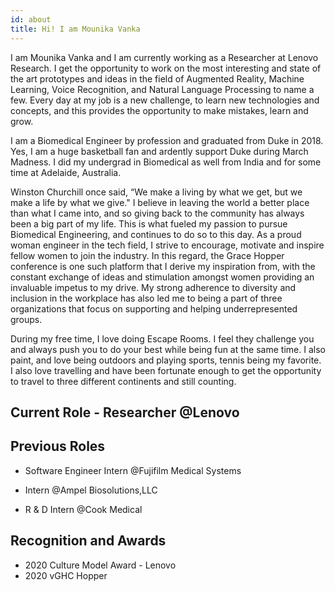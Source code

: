 ```yaml
---
id: about
title: Hi! I am Mounika Vanka
---
```


I am Mounika Vanka and I am currently working as a Researcher at Lenovo Research. I get the opportunity to work on the most interesting and state of the art prototypes and ideas in the field of Augmented Reality, Machine Learning, Voice Recognition, and Natural Language Processing to name a few. Every day at my job is a new challenge, to learn new technologies and concepts, and this provides the opportunity to make mistakes, learn and grow. 

I am a Biomedical Engineer by profession and graduated from Duke in 2018. Yes, I am a huge basketball fan and ardently support Duke during March Madness. I did my undergrad in Biomedical as well from India and for some time at Adelaide, Australia.  

Winston Churchill once said, “We make a living by what we get, but we make a life by what we give." I believe in leaving the world a better place than what I came into, and so giving back to the community has always been a big part of my life. This is what fueled my passion to pursue Biomedical Engineering, and continues to do so to this day. As a proud woman engineer in the tech field, I strive to encourage, motivate and inspire fellow women to join the industry. In this regard, the Grace Hopper conference is one such platform that I derive my inspiration from, with the constant exchange of ideas and stimulation amongst women providing an invaluable impetus to my drive. My strong adherence to diversity and inclusion in the workplace has also led me to being a part of three organizations that focus on supporting and helping underrepresented groups.

During my free time, I love doing Escape Rooms. I feel they challenge you and always push you to do your best while being fun at the same time. I also paint, and love being outdoors and playing sports, tennis being my favorite. I also love travelling and have been fortunate enough to get the opportunity to travel to three different continents and still counting.


## Current Role - Researcher @Lenovo

## Previous Roles

- Software Engineer Intern @Fujifilm Medical Systems

- Intern @Ampel Biosolutions,LLC

- R & D Intern @Cook Medical

## Recognition and Awards

- 2020 Culture Model Award - Lenovo
- 2020 vGHC Hopper
